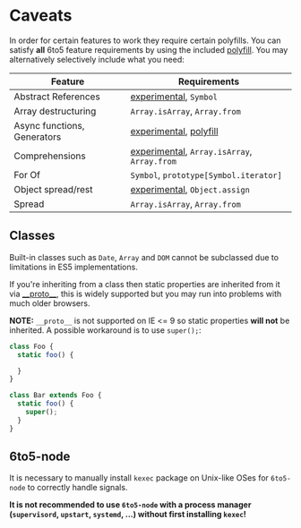 # Caveats

In order for certain features to work they require certain polyfills. You can
satisfy **all** 6to5 feature requirements by using the included
[polyfill](polyfill.md). You may alternatively selectively include what you need:

| Feature                     | Requirements                                                   |
| --------------------------- | -------------------------------------------------------------- |
| Abstract References         | [experimental](experimental.md), `Symbol`                      |
| Array destructuring         | `Array.isArray`, `Array.from`                                  |
| Async functions, Generators | [experimental](experimental.md), [polyfill](polyfill.md)       |
| Comprehensions              | [experimental](experimental.md), `Array.isArray`, `Array.from` |
| For Of                      | `Symbol`, `prototype[Symbol.iterator]`                         |
| Object spread/rest          | [experimental](experimental.md), `Object.assign`               |
| Spread                      | `Array.isArray`, `Array.from`                                  |

## Classes

Built-in classes such as `Date`, `Array` and `DOM` cannot be subclassed due to
limitations in ES5 implementations.

If you're inheriting from a class then static properties are inherited from it
via [\_\_proto\_\_](https://developer.mozilla.org/en-US/docs/Web/JavaScript/Reference/Global_Objects/Object/proto),
this is widely supported but you may run into problems with much older browsers.

**NOTE:** `__proto__` is not supported on IE <= 9 so static properties
**will not** be inherited. A possible workaround is to use `super();`:

```javascript
class Foo {
  static foo() {

  }
}

class Bar extends Foo {
  static foo() {
    super();
  }
}
```

## 6to5-node

It is necessary to manually install `kexec` package on Unix-like OSes for
`6to5-node` to correctly handle signals.

**It is not recommended to use `6to5-node` with a process manager (`supervisord`, `upstart`, `systemd`, ...) without first installing `kexec`!**
